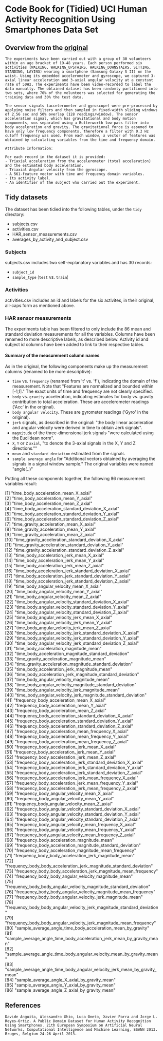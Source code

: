 # Code Book for (Tidied) UCI Human Activity Recognition Using Smartphones Data Set

## Overview from the [original](http://archive.ics.uci.edu/ml/datasets/Human+Activity+Recognition+Using+Smartphones)

```
The experiments have been carried out with a group of 30 volunteers within an age bracket of 19-48 years. Each person performed six activities (WALKING, WALKING_UPSTAIRS, WALKING_DOWNSTAIRS, SITTING, STANDING, LAYING) wearing a smartphone (Samsung Galaxy S II) on the waist. Using its embedded accelerometer and gyroscope, we captured 3-axial linear acceleration and 3-axial angular velocity at a constant rate of 50Hz. The experiments have been video-recorded to label the data manually. The obtained dataset has been randomly partitioned into two sets, where 70% of the volunteers was selected for generating the training data and 30% the test data. 

The sensor signals (accelerometer and gyroscope) were pre-processed by applying noise filters and then sampled in fixed-width sliding windows of 2.56 sec and 50% overlap (128 readings/window). The sensor acceleration signal, which has gravitational and body motion components, was separated using a Butterworth low-pass filter into body acceleration and gravity. The gravitational force is assumed to have only low frequency components, therefore a filter with 0.3 Hz cutoff frequency was used. From each window, a vector of features was obtained by calculating variables from the time and frequency domain. 

Attribute Information:

For each record in the dataset it is provided: 
- Triaxial acceleration from the accelerometer (total acceleration) and the estimated body acceleration. 
- Triaxial Angular velocity from the gyroscope. 
- A 561-feature vector with time and frequency domain variables. 
- Its activity label. 
- An identifier of the subject who carried out the experiment.
```

## Tidy datasets

The dataset has been tidied into the following tables, under the `tidy` directory:

- subjects.csv
- activities.csv
- HAR_sensor_measurements.csv
- averages_by_activity_and_subject.csv

### Subjects

subjects.csv includes two self-explanatory variables and has 30 records:

- `subject_id`
- `sample_type` (`test` vs. `train`)

### Activities

activities.csv includes an id and labels for the six activites, in their original, all-caps form as mentioned above.

### HAR sensor measurements

The experiments table has been filtered to only include the 86 mean and standard deviation measurements for all the variables. Columns have been renamed to more descriptive labels, as described below. Activity id and subject id columns have been added to link to their respective tables.

#### Summary of the measurement column names

As in the original, the following components make up the measurement columns (renamed to be more descriptive):

- `time` vs. `frequency` (renamed from 't' vs. 'f'), indicating the domain of the measurement. Note that "Features are normalized and bounded within [-1,1]." The exact units of time and frequency are not clearly specified.
- `body` vs. `gravity` acceleration, indicating estimates for body vs. gravity contribution to total acceleration. These are accelerometer readings ('Acc' in the original).
- `body angular velocity`. These are gyrometer readings ('Gyro' in the original).
- `jerk` signals, as described in the original: "the body linear acceleration and angular velocity were derived in time to obtain Jerk signals".
- `magnitude` of the three-dimensional jerk signals "were calculated using the Euclidean norm".
- `X`, `Y` or `Z` `axial`, "to denote the 3-axial signals in the X, Y and Z directions.""
- `mean` and `standard deviation` estimated from the signals
- `sample average angle` for "Additional vectors obtained by averaging the signals in a signal window sample." The original variables were named "angle(..)"

Putting all these components together, the following 86 measurement variables result:

 [1] "time_body_acceleration_mean_X_axial"                                  
 [2] "time_body_acceleration_mean_Y_axial"                                  
 [3] "time_body_acceleration_mean_Z_axial"                                  
 [4] "time_body_acceleration_standard_deviation_X_axial"                    
 [5] "time_body_acceleration_standard_deviation_Y_axial"                    
 [6] "time_body_acceleration_standard_deviation_Z_axial"                    
 [7] "time_gravity_acceleration_mean_X_axial"                               
 [8] "time_gravity_acceleration_mean_Y_axial"                               
 [9] "time_gravity_acceleration_mean_Z_axial"                               
[10] "time_gravity_acceleration_standard_deviation_X_axial"                 
[11] "time_gravity_acceleration_standard_deviation_Y_axial"                 
[12] "time_gravity_acceleration_standard_deviation_Z_axial"                 
[13] "time_body_acceleration_jerk_mean_X_axial"                             
[14] "time_body_acceleration_jerk_mean_Y_axial"                             
[15] "time_body_acceleration_jerk_mean_Z_axial"                             
[16] "time_body_acceleration_jerk_standard_deviation_X_axial"               
[17] "time_body_acceleration_jerk_standard_deviation_Y_axial"               
[18] "time_body_acceleration_jerk_standard_deviation_Z_axial"               
[19] "time_body_angular_velocity_mean_X_axial"                              
[20] "time_body_angular_velocity_mean_Y_axial"                              
[21] "time_body_angular_velocity_mean_Z_axial"                              
[22] "time_body_angular_velocity_standard_deviation_X_axial"                
[23] "time_body_angular_velocity_standard_deviation_Y_axial"                
[24] "time_body_angular_velocity_standard_deviation_Z_axial"                
[25] "time_body_angular_velocity_jerk_mean_X_axial"                         
[26] "time_body_angular_velocity_jerk_mean_Y_axial"                         
[27] "time_body_angular_velocity_jerk_mean_Z_axial"                         
[28] "time_body_angular_velocity_jerk_standard_deviation_X_axial"           
[29] "time_body_angular_velocity_jerk_standard_deviation_Y_axial"           
[30] "time_body_angular_velocity_jerk_standard_deviation_Z_axial"           
[31] "time_body_acceleration_magnitude_mean"                                
[32] "time_body_acceleration_magnitude_standard_deviation"                      
[33] "time_gravity_acceleration_magnitude_mean"                                 
[34] "time_gravity_acceleration_magnitude_standard_deviation"                   
[35] "time_body_acceleration_jerk_magnitude_mean"                               
[36] "time_body_acceleration_jerk_magnitude_standard_deviation"                 
[37] "time_body_angular_velocity_magnitude_mean"                                
[38] "time_body_angular_velocity_magnitude_standard_deviation"                  
[39] "time_body_angular_velocity_jerk_magnitude_mean"                           
[40] "time_body_angular_velocity_jerk_magnitude_standard_deviation"             
[41] "frequency_body_acceleration_mean_X_axial"                                 
[42] "frequency_body_acceleration_mean_Y_axial"                                 
[43] "frequency_body_acceleration_mean_Z_axial"                                 
[44] "frequency_body_acceleration_standard_deviation_X_axial"                   
[45] "frequency_body_acceleration_standard_deviation_Y_axial"                   
[46] "frequency_body_acceleration_standard_deviation_Z_axial"                   
[47] "frequency_body_acceleration_mean_frequency_X_axial"                       
[48] "frequency_body_acceleration_mean_frequency_Y_axial"                       
[49] "frequency_body_acceleration_mean_frequency_Z_axial"                       
[50] "frequency_body_acceleration_jerk_mean_X_axial"                            
[51] "frequency_body_acceleration_jerk_mean_Y_axial"                            
[52] "frequency_body_acceleration_jerk_mean_Z_axial"                            
[53] "frequency_body_acceleration_jerk_standard_deviation_X_axial"              
[54] "frequency_body_acceleration_jerk_standard_deviation_Y_axial"              
[55] "frequency_body_acceleration_jerk_standard_deviation_Z_axial"              
[56] "frequency_body_acceleration_jerk_mean_frequency_X_axial"                  
[57] "frequency_body_acceleration_jerk_mean_frequency_Y_axial"                  
[58] "frequency_body_acceleration_jerk_mean_frequency_Z_axial"                  
[59] "frequency_body_angular_velocity_mean_X_axial"                             
[60] "frequency_body_angular_velocity_mean_Y_axial"                             
[61] "frequency_body_angular_velocity_mean_Z_axial"                             
[62] "frequency_body_angular_velocity_standard_deviation_X_axial"               
[63] "frequency_body_angular_velocity_standard_deviation_Y_axial"               
[64] "frequency_body_angular_velocity_standard_deviation_Z_axial"               
[65] "frequency_body_angular_velocity_mean_frequency_X_axial"                   
[66] "frequency_body_angular_velocity_mean_frequency_Y_axial"                   
[67] "frequency_body_angular_velocity_mean_frequency_Z_axial"                   
[68] "frequency_body_acceleration_magnitude_mean"                               
[69] "frequency_body_acceleration_magnitude_standard_deviation"                 
[70] "frequency_body_acceleration_magnitude_mean_frequency"                     
[71] "frequency_body_body_acceleration_jerk_magnitude_mean"                     
[72] "frequency_body_body_acceleration_jerk_magnitude_standard_deviation"       
[73] "frequency_body_body_acceleration_jerk_magnitude_mean_frequency"           
[74] "frequency_body_body_angular_velocity_magnitude_mean"                      
[75] "frequency_body_body_angular_velocity_magnitude_standard_deviation"        
[76] "frequency_body_body_angular_velocity_magnitude_mean_frequency"            
[77] "frequency_body_body_angular_velocity_jerk_magnitude_mean"                 
[78] "frequency_body_body_angular_velocity_jerk_magnitude_standard_deviation"   
[79] "frequency_body_body_angular_velocity_jerk_magnitude_mean_frequency"       
[80] "sample_average_angle_time_body_acceleration_mean_by_gravity"              
[81] "sample_average_angle_time_body_acceleration_jerk_mean_by_gravity_mean"    
[82] "sample_average_angle_time_body_angular_velocity_mean_by_gravity_mean"     
[83] "sample_average_angle_time_body_angular_velocity_jerk_mean_by_gravity_mean"                          
[84] "sample_average_angle_X_axial_by_gravity_mean"                             
[85] "sample_average_angle_Y_axial_by_gravity_mean"                             
[86] "sample_average_angle_Z_axial_by_gravity_mean"

## References

```
Davide Anguita, Alessandro Ghio, Luca Oneto, Xavier Parra and Jorge L. Reyes-Ortiz. A Public Domain Dataset for Human Activity Recognition Using Smartphones. 21th European Symposium on Artificial Neural Networks, Computational Intelligence and Machine Learning, ESANN 2013. Bruges, Belgium 24-26 April 2013.
```
